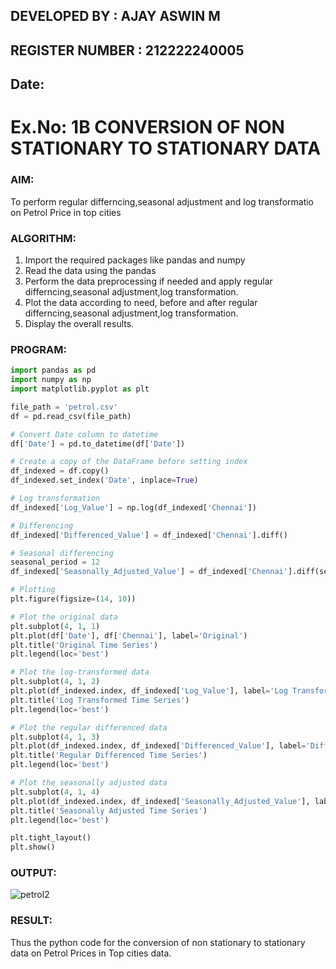 ## DEVELOPED BY : AJAY ASWIN M
## REGISTER NUMBER : 212222240005
## Date:
# Ex.No: 1B                     CONVERSION OF NON STATIONARY TO STATIONARY DATA
 

### AIM:
To perform regular differncing,seasonal adjustment and log transformatio on Petrol Price in top cities
### ALGORITHM:
1. Import the required packages like pandas and numpy
2. Read the data using the pandas
3. Perform the data preprocessing if needed and apply regular differncing,seasonal adjustment,log transformation.
4. Plot the data according to need, before and after regular differncing,seasonal adjustment,log transformation.
5. Display the overall results.
### PROGRAM:
```python
import pandas as pd
import numpy as np
import matplotlib.pyplot as plt

file_path = 'petrol.csv'
df = pd.read_csv(file_path)

# Convert Date column to datetime
df['Date'] = pd.to_datetime(df['Date'])

# Create a copy of the DataFrame before setting index
df_indexed = df.copy()
df_indexed.set_index('Date', inplace=True)

# Log transformation
df_indexed['Log_Value'] = np.log(df_indexed['Chennai'])

# Differencing
df_indexed['Differenced_Value'] = df_indexed['Chennai'].diff()

# Seasonal differencing
seasonal_period = 12
df_indexed['Seasonally_Adjusted_Value'] = df_indexed['Chennai'].diff(seasonal_period)

# Plotting
plt.figure(figsize=(14, 10))

# Plot the original data
plt.subplot(4, 1, 1)
plt.plot(df['Date'], df['Chennai'], label='Original')
plt.title('Original Time Series')
plt.legend(loc='best')

# Plot the log-transformed data
plt.subplot(4, 1, 2)
plt.plot(df_indexed.index, df_indexed['Log_Value'], label='Log Transformed', color='orange')
plt.title('Log Transformed Time Series')
plt.legend(loc='best')

# Plot the regular differenced data
plt.subplot(4, 1, 3)
plt.plot(df_indexed.index, df_indexed['Differenced_Value'], label='Differenced', color='green')
plt.title('Regular Differenced Time Series')
plt.legend(loc='best')

# Plot the seasonally adjusted data
plt.subplot(4, 1, 4)
plt.plot(df_indexed.index, df_indexed['Seasonally_Adjusted_Value'], label='Seasonally Adjusted', color='red')
plt.title('Seasonally Adjusted Time Series')
plt.legend(loc='best')

plt.tight_layout()
plt.show()
```

### OUTPUT:
![petrol2](https://github.com/user-attachments/assets/912ca0af-2bc6-4940-9f75-9bed2016cbcc)




### RESULT:
Thus the python code for the conversion of non stationary to stationary data on Petrol Prices in Top cities
data.
